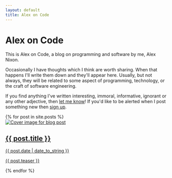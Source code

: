 ```yaml
---
layout: default
title: Alex on Code
---
```

# Alex on Code

This is Alex on Code, a blog on programming and software by me, Alex Nixon.

Occasionally I have thoughts which I think are worth sharing. When that happens I'll write them down and they'll appear here. Usually, but not always, they will be related to some aspect of programming, technology, or the craft of software engineering.

If you find anything I've written interesting, immoral, informative, ignorant or any other adjective, then [let me know](/contact/)! If you'd like to be alerted when I post something new then [sign up](http://eepurl.com/gNIAJ5).

<div class="post-list">
  {% for post in site.posts %}
  <a href="{{ post.url }}">
  <div class="post-item">
    <div class="post-header">
      <img alt="Cover image for blog post" class="post-cover" src="{{ post.image }}"/>
      <h2 class="post-title"> {{ post.title }}</h2>
      <div class="post-date"> {{ post.date | date_to_string }}</div>
    </div>
    <div class="post-description"><p>{{ post.teaser }}</p></div>
  </div>
  </a>
  {% endfor %}
</div>